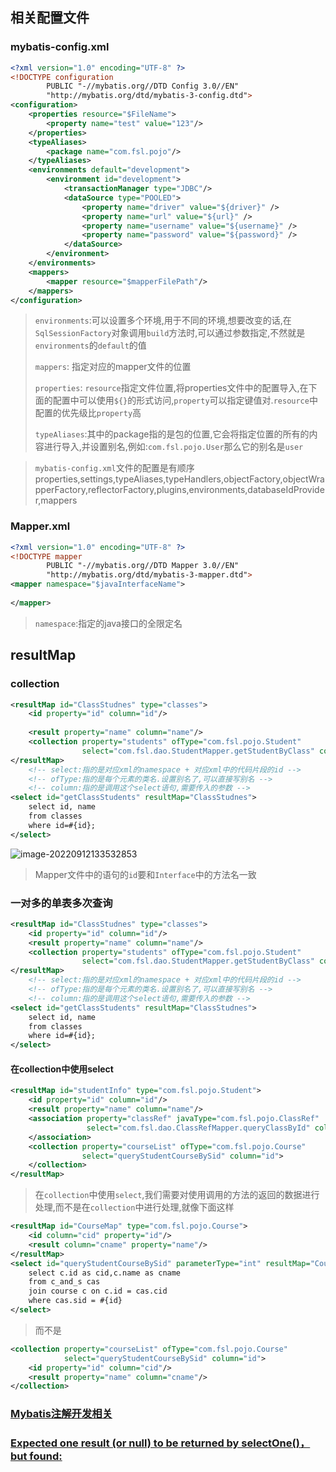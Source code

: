 ## 相关配置文件

### mybatis-config.xml

```xml
<?xml version="1.0" encoding="UTF-8" ?>
<!DOCTYPE configuration
        PUBLIC "-//mybatis.org//DTD Config 3.0//EN"
        "http://mybatis.org/dtd/mybatis-3-config.dtd">
<configuration>
    <properties resource="$FileName">
        <property name="test" value="123"/>
    </properties>
    <typeAliases>
        <package name="com.fsl.pojo"/>
    </typeAliases>
    <environments default="development">
        <environment id="development">
            <transactionManager type="JDBC"/>
            <dataSource type="POOLED">
                <property name="driver" value="${driver}" />
                <property name="url" value="${url}" />
                <property name="username" value="${username}" />
                <property name="password" value="${password}" />
            </dataSource>
        </environment>
    </environments>
    <mappers>
        <mapper resource="$mapperFilePath"/>
    </mappers>
</configuration>
```
> `environments`:可以设置多个环境,用于不同的环境,想要改变的话,在`SqlSessionFactory`对象调用`build`方法时,可以通过参数指定,不然就是`environments`的`default`的值
>
> `mappers`: 指定对应的mapper文件的位置
>
> `properties`: `resource`指定文件位置,将properties文件中的配置导入,在下面的配置中可以使用`${}`的形式访问,`property`可以指定键值对.`resource`中配置的优先级比`property`高
>
> `typeAliases`:其中的package指的是包的位置,它会将指定位置的所有的内容进行导入,并设置别名,例如:`com.fsl.pojo.User`那么它的别名是`user`

> `mybatis-config.xml`文件的配置是有顺序properties,settings,typeAliases,typeHandlers,objectFactory,objectWrapperFactory,reflectorFactory,plugins,environments,databaseIdProvider,mappers



### Mapper.xml

```xml
<?xml version="1.0" encoding="UTF-8" ?>
<!DOCTYPE mapper
        PUBLIC "-//mybatis.org//DTD Mapper 3.0//EN"
        "http://mybatis.org/dtd/mybatis-3-mapper.dtd">
<mapper namespace="$javaInterfaceName">
    
</mapper>
```

> `namespace`:指定的java接口的全限定名

## resultMap

### collection

```xml
<resultMap id="ClassStudnes" type="classes">
    <id property="id" column="id"/>
    
    <result property="name" column="name"/>
    <collection property="students" ofType="com.fsl.pojo.Student"
                select="com.fsl.dao.StudentMapper.getStudentByClass" column="id"/>
</resultMap>
    <!-- select:指的是对应xml的namespace + 对应xml中的代码片段的id -->
    <!-- ofType:指的是每个元素的类名.设置别名了,可以直接写别名 -->
    <!-- column:指的是调用这个select语句,需要传入的参数 -->
<select id="getClassStudents" resultMap="ClassStudnes">
    select id, name
    from classes
    where id=#{id};
</select>
```









![image-20220912133532853](https://cdn.jsdelivr.net/gh/2822132073/image/202209121335822.png)

> Mapper文件中的语句的`id`要和`Interface`中的方法名一致

### 一对多的单表多次查询

```xml
<resultMap id="ClassStudnes" type="classes">
    <id property="id" column="id"/>
    <result property="name" column="name"/>
    <collection property="students" ofType="com.fsl.pojo.Student"
                select="com.fsl.dao.StudentMapper.getStudentByClass" column="id"/>
</resultMap>
    <!-- select:指的是对应xml的namespace + 对应xml中的代码片段的id -->
    <!-- ofType:指的是每个元素的类名.设置别名了,可以直接写别名 -->
    <!-- column:指的是调用这个select语句,需要传入的参数 -->
<select id="getClassStudents" resultMap="ClassStudnes">
    select id, name
    from classes
    where id=#{id};
</select>
```

#### 在collection中使用select

```xml
<resultMap id="studentInfo" type="com.fsl.pojo.Student">
    <id property="id" column="id"/>
    <result property="name" column="name"/>
    <association property="classRef" javaType="com.fsl.pojo.ClassRef"
                 select="com.fsl.dao.ClassRefMapper.queryClassById" column="class_id">
    </association>
    <collection property="courseList" ofType="com.fsl.pojo.Course"
                select="queryStudentCourseBySid" column="id">
    </collection>
</resultMap>
```

> 在`collection`中使用`select`,我们需要对使用调用的方法的返回的数据进行处理,而不是在`collection`中进行处理,就像下面这样

```xml
<resultMap id="CourseMap" type="com.fsl.pojo.Course">
    <id column="cid" property="id"/>
    <result column="cname" property="name"/>
</resultMap>
<select id="queryStudentCourseBySid" parameterType="int" resultMap="CourseMap">
    select c.id as cid,c.name as cname
    from c_and_s cas
    join course c on c.id = cas.cid
    where cas.sid = #{id}
</select>
```

> 而不是

```xml
<collection property="courseList" ofType="com.fsl.pojo.Course"
            select="queryStudentCourseBySid" column="id">
    <id property="id" column="cid"/>
    <result property="name" column="cname"/>
</collection>
```









### [Mybatis注解开发相关](https://blog.csdn.net/weixin_43883917/article/details/113830667)

### [Expected one result (or null) to be returned by selectOne()，but found:](https://blog.csdn.net/qq_41536791/article/details/104246507)
